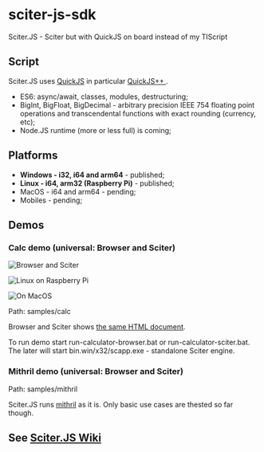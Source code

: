 # sciter-js-sdk
Sciter.JS - Sciter but with QuickJS on board instead of my TIScript

## Script

Sciter.JS uses [QuickJS](https://bellard.org/quickjs/) in particular [QuickJS++ ](https://github.com/c-smile/quickjspp).

* ES6: async/await, classes, modules, destructuring;
* BigInt, BigFloat, BigDecimal - arbitrary precision IEEE 754 floating point operations and transcendental functions with exact rounding (currency, etc);
* Node.JS runtime (more or less full) is coming; 

## Platforms

* **Windows - i32, i64 and arm64** - published;
* **Linux - i64, arm32 (Raspberry Pi)** - published;
* MacOS - i64 and arm64 - pending;
* Mobiles - pending;

## Demos

### Calc demo (universal: Browser and Sciter)

![Browser and Sciter](https://sciter.com/wp-content/uploads/2020/10/Sciter.JS.Calc_-e1602390091709.png)

![Linux on Raspberry Pi](https://sciter.com/wp-content/uploads/2020/10/sjs-rpi.png)

![On MacOS](https://js.sciter.com/wp-content/uploads/2020/11/sciter-js-calc-osx-4.png)



Path: samples/calc

Browser and Sciter shows [the same HTML document](https://github.com/c-smile/sciter-js-sdk/blob/main/samples/calc/index.html).

To run demo start run-calculator-browser.bat or run-calculator-sciter.bat. The later will start bin.win/x32/scapp.exe - standalone Sciter engine.

### Mithril demo (universal: Browser and Sciter)

Path: samples/mithril

Sciter.JS runs [mithril](https://mithril.js.org) as it is. Only basic use cases are thested so far though.

## See [Sciter.JS Wiki](https://github.com/c-smile/sciter-js-sdk/wiki/Sciter.JS-Wiki)

